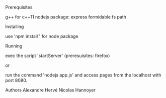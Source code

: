 Prerequisites

  g++ for c++11
  nodejs
    package:
      express
      formidable
      fs
      path

Installing

  use 'npm install <package>' for node package

Running

  exec the script 'startServer' (preresuisites: firefox)

  or

  run the command 'nodejs app.js' and access pages from the localhost with port 8080.

  Authors
    Alexandre Hervé
    Nicolas Hannoyer
